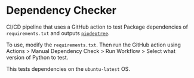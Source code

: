 # Dependency Checker

CI/CD pipeline that uses a GitHub action to test Package dependencies of `requirements.txt` and outputs [`pipdeptree`](https://pypi.org/project/pipdeptree/).

To use, modify the `requirements.txt`. Then run the GitHub action using Actions > Manual Dependency Check > Run Workflow > Select what version of Python to test.

This tests dependencies on the `ubuntu-latest` OS.

